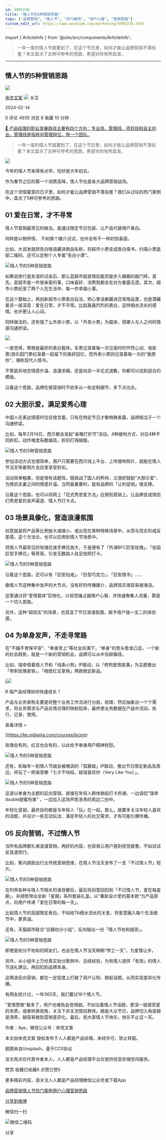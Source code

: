 ```yaml
---
id: 5993236
title: "情人节的5种营销思路"
tags: ["品牌营销", "情人节", "热门案例", "用户心理", "营销思路"]
custom_edit_url: https://www.woshipm.com/marketing/5993236.html
---
```

import { ArticleInfo } from '@site/src/components/ArticleInfo';

<ArticleInfo
    author="休克文案"
    authorLink="https://www.woshipm.com/u/214328"
    published="2024-02-14"
    views={4935}
    comments={0}
    collects={8}
/>

> 一年一度的情人节就要到了，在这个节日里，如何才能让品牌营销不落俗套？本文盘点了五种可参考的思路，希望对你有所启发。

---

## 情人节的5种营销思路

[![](https://static.woshipm.com/pmadmin_avatar_20230907114450_1915.jpg?imageView2/1/w/72/h/72/q/100)](https://www.woshipm.com/u/214328)

[休克文案](https://www.woshipm.com/u/214328) ![](https://static.woshipm.com/tag/1121_1@2x.png) 关注

2024-02-14

0 评论 4935 浏览 8 收藏 10 分钟

[🔗 产品经理的职业发展路径主要有四个方向：专业线、管理线、项目线和自主创业。管理线是指转向管理岗位，带一个团队..](https://ke.qidianla.com/courses/90pm)

> 一年一度的情人节就要到了，在这个节日里，如何才能让品牌营销不落俗套？本文盘点了五种可参考的思路，希望对你有所启发。

![](https://image.woshipm.com/2023/04/14/2f29329a-da8e-11ed-b35a-00163e0b5ff3.png)

今年的情人节来得有点早，恰好是大年初五。

作为春节之后的第一个消费高峰，情人节也是各大品牌营销战场。

在这个浓情蜜意的日子里，如何才能让品牌营销不落俗套？我们从过往的热门案例中，盘点了5种可参考的思路。

## 01 爱在日常，才不寻常

情人节营销最常见的做法，是通过限定节日包装、让产品代替用户表白。

同样是以物传情， 不如换个媒介试试，也许会有不一样的惊喜感。

比如，大润发就把告白暗语藏进商品名称，将超市小票变成表白情书。扫描小票底部二维码，还可以定制个人专属“告白小票”。

![情人节的5种营销思路](https://image.woshipm.com/wp-files/2024/02/9UdCaHRvuWjDUYjUmVwP.jpeg)

如果说旅行是友谊的试金石，那么逛超市就是情侣能否能步入婚姻的敲门砖。首先，逛超市是一件很亲密的事，口味喜好、消费观都会在对方暴露无遗。其次，超市小票纪录了两个人在生活中、每一件幸福小事。

在这个基础上，再创新超市小票表白玩法，把心里话都藏进日常用品里，也是潜藏着另一层深意：爱在日常，才不平常。比起轰轰烈烈的表白，这样细水流长的感情，也许更让人心动。

同样做法的，还有饿了么外卖小票，以「外卖小票」为载体，搭建人与人之间的情感沟通桥梁。

![](https://image.woshipm.com/wp-files/2024/02/zkl7RaEDgafErJhDmw7K.png)

一直觉得，票根是最好的表白载体。车票记录着每一次见面时的怦然心动、电影票/游乐园门票纪录着一起留下的美好回忆，而外卖小票则记录着每一次的“我想你”，堪称现代人情书。

不管是异地恋情感升温、浪漫求婚，还是向另一半花式道歉，你都可以找到适合的模版。

沿着这个思路，品牌在做营销时不妨多从一些定制细节，多下点功夫。

## 02 大胆示爱，满足爱秀心理

中国人在表达情感时往往很含蓄，只有在特定节日才敢稍微表露，品牌相当于一个沟通桥梁。

比如，每年2月14日，西贝都会发起“亲嘴打折节”活动。4种接吻方式，对应4种不同折扣，动作难度系数越高，折扣打得越狠。

![情人节的5种营销思路](https://image.woshipm.com/wp-files/2024/02/b5G6wkWfVvlR7cIgtQht.jpeg)

参加活动方式也很简单，用户只需要在西贝线上平台、上传接吻照片，就能在情人节当天带着照片去店里享受折扣。

活动简单粗暴，但是很有话题性。既挑战了国人的矜持，又很好鼓励“大胆示爱”、为情侣夫妻之间的情感升温。当然最重要的，是有品牌的「让利促销」做支撑。

沿着这个思路，也可以将网上「花式秀恩爱方法」应用到营销上，让品牌变成情侣们秀恩爱的发声渠道、情人节打卡点。

## 03 场景具像化，营造浪漫氛围

创意就是将产品等比例放大或缩小、或出现在某种特殊场景中，从而与现实形成反差感。这个方法论，也可以应用到情人节场景中。

将情人节最常见的玫瑰花或手捧花放大，于是便有了「外滩BFC巨型玫瑰」、「张园巨型手捧花」等奇观，引发无数路人驻足拍照打卡。

![情人节的5种营销思路](https://image.woshipm.com/wp-files/2024/02/JA3eaRHQ7vo8WNLhIWaR.jpeg)

沿着这个思路，还可以有「巨型钻戒」、「巨型巧克力」、「巨型情书」……

像情人节这种集中发声的大节点，没有好的传播媒介，品牌其实很容易被淹没。

这里通过将“爱情载体”巨物化，以视觉锤占据用户心智、并快速聚集人流量，算是一个切入思路。

另外，这种“超现实”的场景，也营造了节日浪漫氛围，赋予用户独一无二的体验感。

## 04 为单身发声，不走寻常路

在“不婚不育保平安”、“单身至上”等社会风潮下，“单身”的势头愈发凸显。一个新的社会趋势，就是一个新的营销机会，品牌可以从中另辟蹊径。

比如，瑞幸借着情人节和「线条小狗」IP联动，以「修狗爱情故事」为主题推出「带刺玫瑰拿铁」、「相思红豆拿铁」两款限定新品。

[![](https://image.woshipm.com/2023/08/02/a53a469e-30e3-11ee-88e7-00163e0b5ff3.png)

B 端产品经理如何快速成长？

产品与业务架构主要是将整个业务工作流进行分层，梳理，然后抽象出一个个需求，将业务需求与产品合情合理的映射起来，最终使业务数据在产品中流动，执行，记录，使用。

查看详情 >

](https://ke.qidianla.com/courses/bcpm)

玫瑰会有的，红豆也会有的，以此给予单身用户精神抚慰。

![情人节的5种营销思路](https://image.woshipm.com/wp-files/2024/02/yMrurWX8DPSbRsOA6POz.png)

还有，和每年一到情人节就会被嘲讽的「孤寡蛙」IP联动，推出节日限定新品及周边，并玩了一把谐音梗「七夕不咕呱，蛙瑞喜欢你（Very Like You）」。

![情人节的5种营销思路](https://image.woshipm.com/wp-files/2024/02/iLqrMM1AgbPWVxiaJvU8.jpeg)

这波以单身为主题的反向营销，直接在年轻人群体掀起打卡热潮，一边调侃“瑞幸double甜蜜伤害” ，一边加入这场声势浩荡的周边二创中。

年轻化营销，最终目的都是与年轻人「玩」在一起。那么，就要多关注年轻人喜欢的话题，并设计一些互动玩法、满足年轻人的社交需求，才有可能引爆传播。

## 05 反向营销，不过情人节

当所有品牌都扎堆浪漫营销，再好的内容，也容易让用户感到视觉疲惫，不如试试反其道而行。

比如，蕉内跳脱出行业传统营销思维，在情人节当天发布了一支「不过情人节」短片。

![情人节的5种营销思路](https://image.woshipm.com/wp-files/2024/02/OtOnVX0ePCu7CQJHgRj7.png)

在列举各种与情人节相关的谐音梗后，最后将创意回扣到「不过情人节，爱在每星期」，并顺势带出全新「星期」系列套装礼盒。以“重新设计爱的基本款”为产品原点，向用户传递「爱在日常的每一天」。

比起情人节的高甜限定表白，不如给TA细水流长的关爱，将爱意融入每个生活细节中，更真诚。

还有，天猫超市联合“豆瓣劝分小组”，反向输出一份「情人节劝和报告」。

![情人节的5种营销思路](https://image.woshipm.com/wp-files/2024/02/qhRYOzrgds253hpY3MJo.jpeg)

即使是劝分不劝和的网友们，也会在情人节当天稍稍“停工一天”，为爱情让步。

另外，从小组中上万份真实劝分案例中、总结经验，为有情人提供「有效」的情人节送礼建议，再回扣到品牌本身。

这两波反向营销，都在一定程度上打破了用户认知、掀起话题，从而实现差异化传播。

有网友统计过，一年365天，我们要过16个情人节。

“爱情赞歌”看多了，用户也难免会觉得腻。不如沿着情人节话题，更深一层探究爱的本质，或者转换视角，关注下非主流情侣群体。越是大众节日，品牌切入角度越是清奇，越容易做到营销差异化。最后，祝大家情人节快乐，快乐不止这一天。

作者：Aye，微信公众号：休克文案

本文由休克文案 授权发布于人人都是产品经理。未经许可，禁止转载。

题图来自Unsplash，基于CC0协议

该文观点仅代表作者本人，人人都是产品经理平台仅提供信息存储空间服务。

赞赏 收藏已收藏8 点赞已赞5

更多精彩内容，请关注人人都是产品经理微信公众号或下载App

[品牌营销](https://www.woshipm.com/tag/%e5%93%81%e7%89%8c%e8%90%a5%e9%94%80)[情人节](https://www.woshipm.com/tag/%e6%83%85%e4%ba%ba%e8%8a%82)[热门案例](https://www.woshipm.com/tag/%e7%83%ad%e9%97%a8%e6%a1%88%e4%be%8b)[用户心理](https://www.woshipm.com/tag/%e7%94%a8%e6%88%b7%e5%bf%83%e7%90%86)[营销思路](https://www.woshipm.com/tag/%e8%90%a5%e9%94%80%e6%80%9d%e8%b7%af)

[分享到微博](https://service.weibo.com/share/share.php?appkey=2775287854&title=情人节的5种营销思路&url=https://www.woshipm.com/marketing/5993236.html&pic=https://image.woshipm.com/2023/04/14/2f29329a-da8e-11ed-b35a-00163e0b5ff3.png)

微信扫一扫

![微信二维码](https://api.pwmqr.com/qrcode/create/?url=https://www.woshipm.com/marketing/5993236.html)

分享